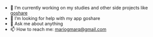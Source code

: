 

<!--
**mariogmarq/mariogmarq** is a ✨ _special_ ✨ repository because its `README.md` (this file) appears on your GitHub profile.
- 🌱 I’m currently learning 
-  👯 I’m looking to collaborate on ...
-   ⚡ Fun fact: ...
-->

- 🔭 I’m currently working on my studies and other side projects like [goshare](https://github.com/mariogmarq/goshare)
- 🤔 I’m looking for help with my app goshare
- 💬 Ask me about anything
- 📫 How to reach me: mariogmarq@gmail.com
